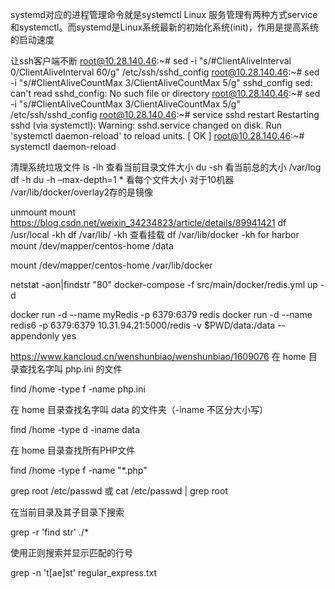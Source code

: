 systemd对应的进程管理命令就是systemctl
Linux 服务管理有两种方式service和systemctl。而systemd是Linux系统最新的初始化系统(init)，作用是提高系统的启动速度
 
 让ssh客户端不断
 root@10.28.140.46:~# sed -i "s/#ClientAliveInterval 0/ClientAliveInterval 60/g" /etc/ssh/sshd_config
root@10.28.140.46:~# sed -i "s/#ClientAliveCountMax 3/ClientAliveCountMax 5/g" sshd_config
sed: can't read sshd_config: No such file or directory
root@10.28.140.46:~# sed -i "s/#ClientAliveCountMax 3/ClientAliveCountMax 5/g" /etc/ssh/sshd_config
root@10.28.140.46:~# service sshd restart
Restarting sshd (via systemctl):  Warning: sshd.service changed on disk. Run 'systemctl daemon-reload' to reload units.
                                                           [  OK  ]
root@10.28.140.46:~# systemctl daemon-reload


 清理系统垃圾文件
 ls -lh 查看当前目录文件大小
 du -sh 看当前总的大小
/var/log
df -h
du -h –max-depth=1 * 看每个文件大小
对于10机器
/var/lib/docker/overlay2存的是镜像
 
unmount mount
https://blog.csdn.net/weixin_34234823/article/details/89941421
df /usr/local -kh
df /var/lib/ -kh  查看挂载
df /var/lib/docker -kh
for harbor
 mount /dev/mapper/centos-home /data
 
mount /dev/mapper/centos-home /var/lib/docker

netstat -aon|findstr "80"
docker-compose -f src/main/docker/redis.yml up -d

docker run -d --name myRedis -p 6379:6379 redis 
docker run -d --name redis6 -p 6379:6379 10.31.94.21:5000/redis  -v $PWD/data:/data --appendonly yes

https://www.kancloud.cn/wenshunbiao/wenshunbiao/1609076
在 home 目录查找名字叫 php.ini 的文件

find /home -type f -name php.ini

在 home 目录查找名字叫 data 的文件夹（-iname 不区分大小写）

find /home -type d -iname data

在 home 目录查找所有PHP文件

find /home -type f -name "*.php"

grep root /etc/passwd
或
cat /etc/passwd | grep root

在当前目录及其子目录下搜索

grep -r 'find str' ./*

使用正则搜索并显示匹配的行号

grep -n 't[ae]st' regular_express.txt


